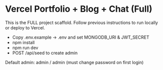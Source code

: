 # Vercel Portfolio + Blog + Chat (Full)

This is the FULL project scaffold. Follow previous instructions to run locally or deploy to Vercel.

- Copy .env.example -> .env and set MONGODB_URI & JWT_SECRET
- npm install
- npm run dev
- POST /api/seed to create admin

Default admin: admin / admin (must change password on first login)
